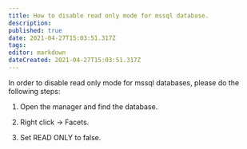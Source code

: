```yaml
---
title: How to disable read only mode for mssql database.
description: 
published: true
date: 2021-04-27T15:03:51.317Z
tags: 
editor: markdown
dateCreated: 2021-04-27T15:03:51.317Z
---
```



In order to disable read only mode for mssql databases, please do the following steps:

1) Open the manager and find the database.

2) Right click -> Facets.

3) Set READ ONLY to false.